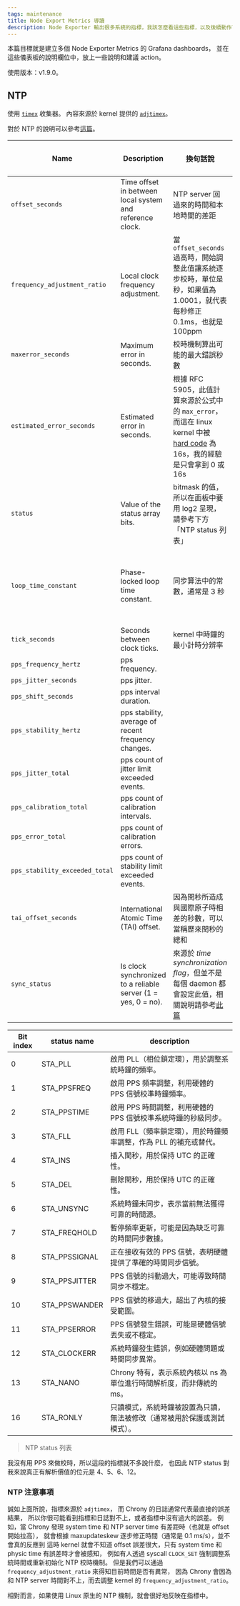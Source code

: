 ```yaml
---
tags: maintenance
title: Node Export Metrics 導讀
description: Node Exporter 輸出很多系統的指標，我該怎麼看這些指標，以及後續動作可以是什麼？
---
```


本篇目標就是建立多個 Node Exporter Metrics 的 Grafana dashboards，
並在這些儀表板的說明欄位中，放上一些說明和建議 action。

使用版本：v1.9.0。

## NTP

使用 [`timex`](https://github.com/prometheus/node_exporter/blob/v1.9.0/collector/timex) 收集器。
內容來源於 kernel 提供的 [`adjtimex`](https://man7.org/linux/man-pages/man2/adjtimex.2.html)。

對於 NTP 的說明可以參考[這篇](../web/ntp.md)。

| Name | Description | 換句話說 | 越怎樣越好 |
| - | - | - | - |
| `offset_seconds` | Time offset in between local system and reference clock. | NTP server 回過來的時間和本地時間的差距 | 越小 |
| `frequency_adjustment_ratio` | Local clock frequency adjustment. | 當 `offset_seconds` 過高時，開始調整此值讓系統逐步校時，單位是秒，如果值為 1.0001，就代表每秒修正 0.1ms，也就是 100ppm | 越接近 1 |
| `maxerror_seconds` | Maximum error in seconds. | 校時機制算出可能的最大錯誤秒數 | 越小 |
| `estimated_error_seconds` | Estimated error in seconds. | 根據 RFC 5905，此值計算來源於公式中的 `max_error`，而這在 linux kernel 中被 [hard code](https://github.com/systemd/systemd/blob/main/src/timedate/timedated.c#L575) 為 16s，我的經驗是只會拿到 0 或 16s | 越小 |
| `status` | Value of the status array bits. | bitmask 的值，所以在面板中要用 log2 呈現，請參考下方「NTP status 列表」 | 無 |
| `loop_time_constant` | Phase-locked loop time constant. | 同步算法中的常數，通常是 3 秒 | 小可以頻繁調整，大可以抗噪 |
| `tick_seconds` | Seconds between clock ticks. | kernel 中時鐘的最小計時分辨率 | 是固定值 |
| `pps_frequency_hertz` | pps frequency. | | |
| `pps_jitter_seconds` | pps jitter. | | |
| `pps_shift_seconds` | pps interval duration. | | |
| `pps_stability_hertz` | pps stability, average of recent frequency changes. | | |
| `pps_jitter_total` | pps count of jitter limit exceeded events. | | |
| `pps_calibration_total` | pps count of calibration intervals. | | |
| `pps_error_total` | pps count of calibration errors. | | |
| `pps_stability_exceeded_total` | pps count of stability limit exceeded events. | | |
| `tai_offset_seconds` | International Atomic Time (TAI) offset. | 因為閏秒所造成與國際原子時相差的秒數，可以當稱歷來閏秒的總和 | 無所謂 |
| `sync_status` | Is clock synchronized to a reliable server (1 = yes, 0 = no). | 來源於 *time synchronization flag*，但並不是每個 daemon 都會設定此值，相關說明請參考[此篇](https://github.com/prometheus/node_exporter/blob/master/docs/TIME.md#timex-collector) | |

| Bit index | status name | description |
| - | - | - |
| 0 | STA_PLL | 啟用 PLL（相位鎖定環），用於調整系統時鐘的頻率。 |
| 1 | STA_PPSFREQ | 啟用 PPS 頻率調整，利用硬體的 PPS 信號校準時鐘頻率。 |
| 2 | STA_PPSTIME | 啟用 PPS 時間調整，利用硬體的 PPS 信號校準系統時鐘的秒級同步。 |
| 3 | STA_FLL | 啟用 FLL（頻率鎖定環），用於時鐘頻率調整，作為 PLL 的補充或替代。 |
| 4 | STA_INS | 插入閏秒，用於保持 UTC 的正確性。 |
| 5 | STA_DEL | 刪除閏秒，用於保持 UTC 的正確性。 |
| 6 | STA_UNSYNC | 系統時鐘未同步，表示當前無法獲得可靠的時間源。 |
| 7 | STA_FREQHOLD | 暫停頻率更新，可能是因為缺乏可靠的時間同步數據。 |
| 8 | STA_PPSSIGNAL | 正在接收有效的 PPS 信號，表明硬體提供了準確的時間同步信號。 |
| 9 | STA_PPSJITTER | PPS 信號的抖動過大，可能導致時間同步不穩定。 |
| 10 | STA_PPSWANDER | PPS 信號的移過大，超出了內核的接受範圍。 |
| 11 | STA_PPSERROR | PPS 信號發生錯誤，可能是硬體信號丟失或不穩定。 |
| 12 | STA_CLOCKERR | 系統時鐘發生錯誤，例如硬體問題或時間同步異常。 |
| 13 | STA_NANO | Chrony 特有，表示系統內核以 ns 為單位進行時間解析度，而非傳統的 ms。 |
| 16 | STA_RONLY | 只讀模式，系統時鐘被設置為只讀，無法被修改（通常被用於保護或測試模式）。 |

> NTP status 列表

我沒有用 PPS 來做校時，所以這段的指標就不多說什麼，
也因此 NTP status 對我來說真正有解析價值的位元是 4、5、6、12。

[^pps]: Pulse per second，一種精確硬體信號源。

### NTP 注意事項

誠如上面所說，指標來源於 `adjtimex`，
而 Chrony 的日誌通常代表最直接的誤差結果，
所以你很可能看到指標和日誌對不上，或者指標中沒有過大的誤差。
例如，當 Chrony 發現 system time 和 NTP server time 有差距時（也就是 offset 開始拉高），
就會根據 maxupdateskew 逐步修正時間（通常是  0.1 ms/s），並不會真的反應到
這時 kernel 就會不知道 offset 誤差很大，只有 system time 和 physic time 有誤差時才會被感知，
例如有人透過 syscall `CLOCK_SET` 強制調整系統時間或重新初始化 NTP 校時機制。
但是我們可以通過 `frequency_adjustment_ratio` 來得知目前時間是否有異常，
因為 Chrony 會因為和 NTP server 時間對不上，而去調整 kernel 的 `frequency_adjustment_ratio`。

相對而言，如果使用 Linux 原生的 NTP 機制，就會很好地反映在指標中。
